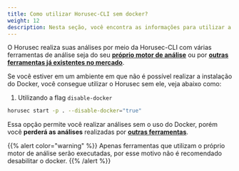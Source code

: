 ```yaml
---
title: Como utilizar Horusec-CLI sem docker?
weight: 12
description: Nesta seção, você encontra as informações para utilizar a Horusec-CLI sem o docker.
---
```



 O Horusec realiza suas análises por meio da Horusec-CLI com várias ferramentas de análise seja do seu [**próprio motor de análise**](/docs/pt-br/cli/analysis-tools/open-source-horusec-engine/) ou por [**outras ferramentas já existentes no mercado**](/docs/pt-br/cli/analysis-tools/open-source-marketplace/).


Se você estiver em um ambiente em que não é possível realizar a instalação do Docker, você consegue utilizar o Horusec sem ele, veja abaixo como: 

1. Utilizando a flag `disable-docker`

```bash
horusec start -p . --disable-docker="true"
```

Essa opção permite você realizar análises sem o uso do Docker, porém você **perderá as análises** realizadas por [**outras ferramentas**](/docs/pt-br/cli/analysis-tools/open-source-marketplace/).

{{% alert color="warning" %}}
Apenas ferramentas que utilizam o próprio motor de análise serão executadas, por esse motivo não é recomendado desabilitar o docker.
{{% /alert %}}